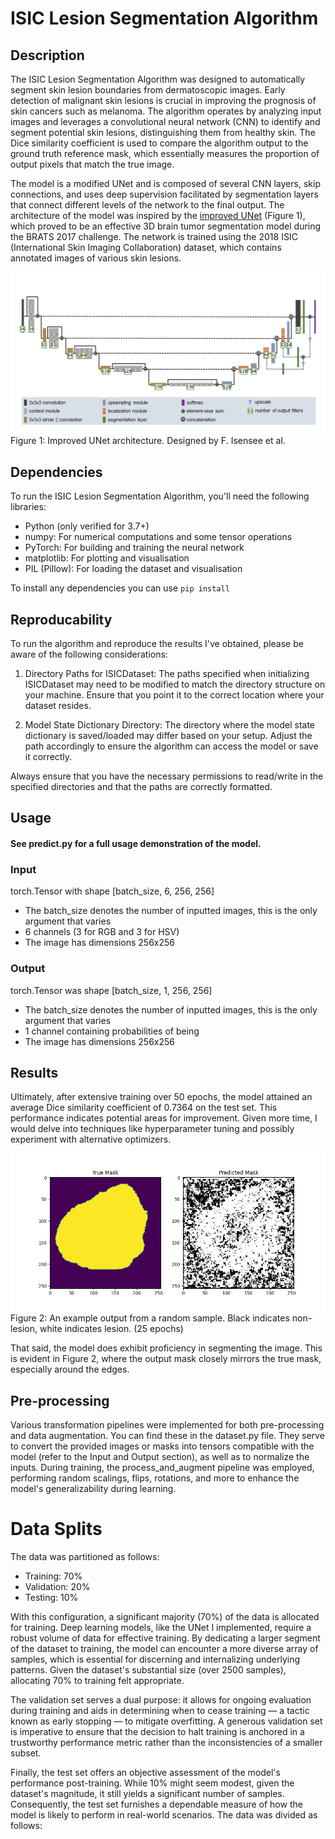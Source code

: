# ISIC Lesion Segmentation Algorithm

## Description
The ISIC Lesion Segmentation Algorithm was designed to automatically segment skin lesion boundaries from dermatoscopic images. Early detection of malignant skin lesions is crucial in improving the prognosis of skin cancers such as melanoma. The algorithm operates by analyzing input images and leverages a convolutional neural network (CNN) to identify and segment potential skin lesions, distinguishing them from healthy skin. The Dice similarity coefficient is used to compare the algorithm output to the ground truth reference mask, which essentially measures the proportion of output pixels that match the true image.

The model is a modified UNet and is composed of several CNN layers, skip connections, and uses deep supervision facilitated by segmentation layers that connect different levels of the network to the final output. The architecture of the model was inspired by the [improved UNet](https://arxiv.org/abs/1802.10508v1) (Figure 1), which proved to be an effective 3D brain tumor segmentation model during the BRATS 2017 challenge. The network is trained using the 2018 ISIC (International Skin Imaging Collaboration) dataset, which contains annotated images of various skin lesions.

![Image of the improved UNet architecture](./UNet_Segmentation_s4745275/images/Improved_UNet_architecture.png)
Figure 1: Improved UNet architecture. Designed by F. Isensee et al.

## Dependencies

To run the ISIC Lesion Segmentation Algorithm, you'll need the following libraries:

- Python (only verified for 3.7+)
- numpy: For numerical computations and some tensor operations
- PyTorch: For building and training the neural network
- matplotlib: For plotting and visualisation
- PIL (Pillow): For loading the dataset and visualisation

To install any dependencies you can use `pip install`

## Reproducability

To run the algorithm and reproduce the results I've obtained, please be aware of the following considerations:

1. Directory Paths for ISICDataset: The paths specified when initializing ISICDataset may need to be modified to match the directory structure on your machine. Ensure that you point it to the correct location where your dataset resides.

2. Model State Dictionary Directory: The directory where the model state dictionary is saved/loaded may differ based on your setup. Adjust the path accordingly to ensure the algorithm can access the model or save it correctly.

Always ensure that you have the necessary permissions to read/write in the specified directories and that the paths are correctly formatted.

## Usage
#### See predict.py for a full usage demonstration of the model.
### Input
torch.Tensor with shape [batch_size, 6, 256, 256] 
- The batch_size denotes the number of inputted images, this is the only argument that varies
- 6 channels (3 for RGB and 3 for HSV)
- The image has dimensions 256x256

### Output

torch.Tensor was shape [batch_size, 1, 256, 256] 
- The batch_size denotes the number of inputted images, this is the only argument that varies
- 1 channel containing probabilities of being 
- The image has dimensions 256x256

## Results
Ultimately, after extensive training over 50 epochs, the model attained an average Dice similarity coefficient of 0.7364 on the test set. This performance indicates potential areas for improvement. Given more time, I would delve into techniques like hyperparameter tuning and possibly experiment with alternative optimizers.

![Beautiful demonstation of the model efficacy](./UNet_Segmentation_s4745275/images/figure_2.png)
Figure 2: An example output from a random sample. Black indicates non-lesion, white indicates lesion. (25 epochs)

That said, the model does exhibit proficiency in segmenting the image. This is evident in Figure 2, where the output mask closely mirrors the true mask, especially around the edges.

## Pre-processing
Various transformation pipelines were implemented for both pre-processing and data augmentation. You can find these in the dataset.py file. They serve to convert the provided images or masks into tensors compatible with the model (refer to the Input and Output section), as well as to normalize the inputs. During training, the process_and_augment pipeline was employed, performing random scalings, flips, rotations, and more to enhance the model's generalizability during learning.


# Data Splits

The data was partitioned as follows:

- Training: 70%
- Validation: 20%
- Testing: 10%

With this configuration, a significant majority (70%) of the data is allocated for training. Deep learning models, like the UNet I implemented, require a robust volume of data for effective training. By dedicating a larger segment of the dataset to training, the model can encounter a more diverse array of samples, which is essential for discerning and internalizing underlying patterns. Given the dataset's substantial size (over 2500 samples), allocating 70% to training felt appropriate.

The validation set serves a dual purpose: it allows for ongoing evaluation during training and aids in determining when to cease training — a tactic known as early stopping — to mitigate overfitting. A generous validation set is imperative to ensure that the decision to halt training is anchored in a trustworthy performance metric rather than the inconsistencies of a smaller subset.

Finally, the test set offers an objective assessment of the model's performance post-training. While 10% might seem modest, given the dataset's magnitude, it still yields a significant number of samples. Consequently, the test set furnishes a dependable measure of how the model is likely to perform in real-world scenarios.
The data was divided as follows:
